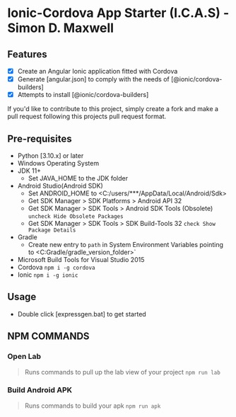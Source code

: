 # Ionic-Cordova App Starter (I.C.A.S) - Simon D. Maxwell

## Features

-   [x] Create an Angular Ionic application fitted with Cordova
-   [x] Generate [angular.json] to comply with the needs of [@ionic/cordova-builders]
-   [x] Attempts to install [@ionic/cordova-builders]

If you'd like to contribute to this project, simply create a fork and make a pull request following this projects pull request format.

## Pre-requisites

-   Python [3.10.x] or later
-   Windows Operating System
-   JDK 11+
    -   Set JAVA_HOME to the JDK folder
-   Android Studio(Android SDK)
    -   Set ANDROID_HOME to <C:/users/***/AppData/Local/Android/Sdk>
    -   Get SDK Manager > SDK Platforms > Android API 32
    -   Get SDK Manager > SDK Tools > Android SDK Tools (Obsolete) `uncheck Hide Obsolete Packages`
    -   Get SDK Manager > SDK Tools > SDK Build-Tools 32 `check Show Package Details`
-   Gradle
    -   Create new entry to `path` in System Environment Variables pointing to <C:Gradle/gradle_version_folder>`
-   Microsoft Build Tools for Visual Studio 2015
-   Cordova `npm i -g cordova`
-   Ionic `npm i -g ionic`

## Usage

-   Double click [expressgen.bat] to get started

## NPM COMMANDS
### Open Lab
>   Runs commands to pull up the lab view of your project `npm run lab`
### Build Android APK
>   Runs commands to build your apk `npm run apk`
